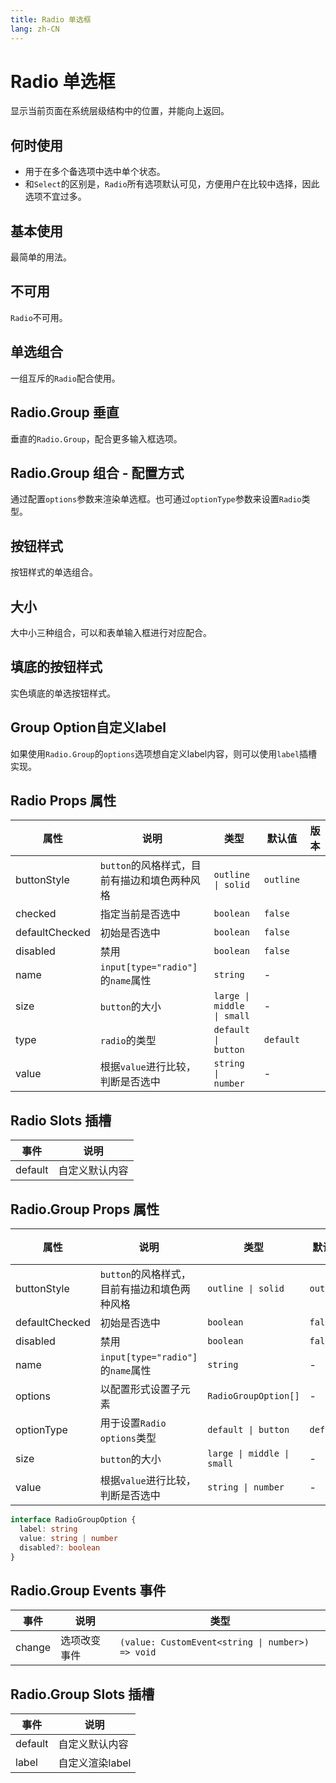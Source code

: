 ```yaml
---
title: Radio 单选框
lang: zh-CN
---
```


# Radio 单选框

显示当前页面在系统层级结构中的位置，并能向上返回。

## 何时使用

- 用于在多个备选项中选中单个状态。
- 和`Select`的区别是，`Radio`所有选项默认可见，方便用户在比较中选择，因此选项不宜过多。

## 基本使用

最简单的用法。

<demo src="../../../../example/radio/basic.svelte"></demo>

## 不可用

`Radio`不可用。

<demo src="../../../../example/radio/disabled.svelte"></demo>

## 单选组合

一组互斥的`Radio`配合使用。

<demo src="../../../../example/radio/group.svelte"></demo>

## Radio.Group 垂直

垂直的`Radio.Group`，配合更多输入框选项。

<demo src="../../../../example/radio/vertical-group.svelte"></demo>

## Radio.Group 组合 - 配置方式

通过配置`options`参数来渲染单选框。也可通过`optionType`参数来设置`Radio`类型。

<demo src="../../../../example/radio/options.svelte"></demo>

## 按钮样式

按钮样式的单选组合。

<demo src="../../../../example/radio/button.svelte"></demo>

## 大小

大中小三种组合，可以和表单输入框进行对应配合。

<demo src="../../../../example/radio/size.svelte"></demo>

## 填底的按钮样式

实色填底的单选按钮样式。

<demo src="../../../../example/radio/solid.svelte"></demo>

## Group Option自定义label

如果使用`Radio.Group`的`options`选项想自定义label内容，则可以使用`label`插槽实现。

<demo src="../../../../example/radio/slot.svelte"></demo>


## Radio Props 属性

| 属性           | 说明                                         | 类型                       | 默认值    | 版本 |
| -------------- | -------------------------------------------- | -------------------------- | --------- | ---- |
| buttonStyle    | `button`的风格样式，目前有描边和填色两种风格 | `outline \| solid`         | `outline` |      |
| checked        | 指定当前是否选中                             | `boolean`                  | `false`   |      |
| defaultChecked | 初始是否选中                                 | `boolean`                  | `false`   |      |
| disabled       | 禁用                                         | `boolean`                  | `false`   |      |
| name           | `input[type="radio"]`的`name`属性            | `string`                   | -         |      |
| size           | `button`的大小                               | `large \| middle \| small` | -         |      |
| type           | `radio`的类型                                | `default \| button`        | `default` |      |
| value          | 根据`value`进行比较，判断是否选中            | `string \| number`         | -         |      |


## Radio Slots 插槽

| 事件    | 说明           |
| ------- | -------------- |
| default | 自定义默认内容 |

## Radio.Group Props 属性

| 属性           | 说明                                         | 类型                       | 默认值    | 版本 |
| -------------- | -------------------------------------------- | -------------------------- | --------- | ---- |
| buttonStyle    | `button`的风格样式，目前有描边和填色两种风格 | `outline \| solid`         | `outline` |      |
| defaultChecked | 初始是否选中                                 | `boolean`                  | `false`   |      |
| disabled       | 禁用                                         | `boolean`                  | `false`   |      |
| name           | `input[type="radio"]`的`name`属性            | `string`                   | -         |      |
| options        | 以配置形式设置子元素                         | `RadioGroupOption[]`       | -         |      |
| optionType     | 用于设置`Radio options`类型                  | `default \| button`        | `default` |      |
| size           | `button`的大小                               | `large \| middle \| small` | -         |      |
| value          | 根据`value`进行比较，判断是否选中            | `string \| number`         | -         |      |

```ts
interface RadioGroupOption {
  label: string
  value: string | number
  disabled?: boolean
}
```

## Radio.Group Events 事件

| 事件   | 说明         | 类型                                             |
| ------ | ------------ | ------------------------------------------------ |
| change | 选项改变事件 | `(value: CustomEvent<string \| number>) => void` |


## Radio.Group Slots 插槽

| 事件    | 说明            |
| ------- | --------------- |
| default | 自定义默认内容  |
| label   | 自定义渲染label |